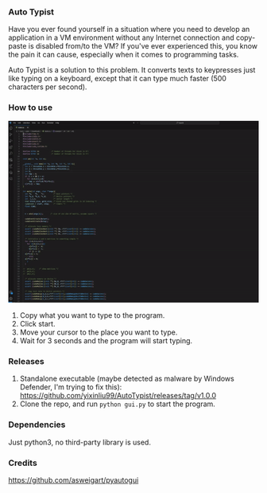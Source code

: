 ### Auto Typist
Have you ever found yourself in a situation where you need to develop an application in a VM environment without any Internet connection and copy-paste is disabled from/to the VM? If you've ever experienced this, you know the pain it can cause, especially when it comes to programming tasks.

Auto Typist is a solution to this problem. It converts texts to keypresses just like typing on a keyboard, except that it can type much faster (500 characters per second).

### How to use
![showcase.gif](static%2Fshowcase.gif)

1. Copy what you want to type to the program.
2. Click start.
3. Move your cursor to the place you want to type.
4. Wait for 3 seconds and the program will start typing.

### Releases
1. Standalone executable (maybe detected as malware by Windows Defender, I'm trying to fix this): https://github.com/yixinliu99/AutoTypist/releases/tag/v1.0.0
2. Clone the repo, and run `python gui.py` to start the program.

### Dependencies
Just python3, no third-party library is used.

### Credits
https://github.com/asweigart/pyautogui
